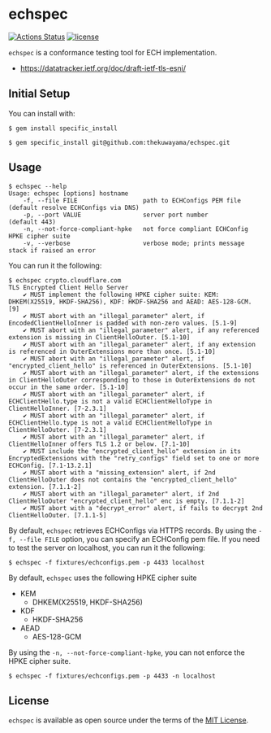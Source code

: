 # echspec

[![Actions Status](https://github.com/thekuwayama/echspec/actions/workflows/ci.yml/badge.svg)](https://github.com/thekuwayama/echspec/actions/workflows/ci.yml)
[![license](https://img.shields.io/badge/license-MIT-brightgreen.svg)](https://raw.githubusercontent.com/thekuwayama/echspec/main/LICENSE.txt)

`echspec` is a conformance testing tool for ECH implementation.

- https://datatracker.ietf.org/doc/draft-ietf-tls-esni/

## Initial Setup

You can install with:

```sh-session
$ gem install specific_install

$ gem specific_install git@github.com:thekuwayama/echspec.git
```

## Usage

```sh-session
$ echspec --help
Usage: echspec [options] hostname
    -f, --file FILE                  path to ECHConfigs PEM file       (default resolve ECHConfigs via DNS)
    -p, --port VALUE                 server port number                (default 443)
    -n, --not-force-compliant-hpke   not force compliant ECHConfig HPKE cipher suite
    -v, --verbose                    verbose mode; prints message stack if raised an error
```

You can run it the following:

```sh-session
$ echspec crypto.cloudflare.com
TLS Encrypted Client Hello Server
	✔ MUST implement the following HPKE cipher suite: KEM: DHKEM(X25519, HKDF-SHA256), KDF: HKDF-SHA256 and AEAD: AES-128-GCM. [9]
	✔ MUST abort with an "illegal_parameter" alert, if EncodedClientHelloInner is padded with non-zero values. [5.1-9]
	✔ MUST abort with an "illegal_parameter" alert, if any referenced extension is missing in ClientHelloOuter. [5.1-10]
	✔ MUST abort with an "illegal_parameter" alert, if any extension is referenced in OuterExtensions more than once. [5.1-10]
	✔ MUST abort with an "illegal_parameter" alert, if "encrypted_client_hello" is referenced in OuterExtensions. [5.1-10]
	✔ MUST abort with an "illegal_parameter" alert, if the extensions in ClientHelloOuter corresponding to those in OuterExtensions do not occur in the same order. [5.1-10]
	✔ MUST abort with an "illegal_parameter" alert, if ECHClientHello.type is not a valid ECHClientHelloType in ClientHelloInner. [7-2.3.1]
	✔ MUST abort with an "illegal_parameter" alert, if ECHClientHello.type is not a valid ECHClientHelloType in ClientHelloOuter. [7-2.3.1]
	✔ MUST abort with an "illegal_parameter" alert, if ClientHelloInner offers TLS 1.2 or below. [7.1-10]
	✔ MUST include the "encrypted_client_hello" extension in its EncryptedExtensions with the "retry_configs" field set to one or more ECHConfig. [7.1-13.2.1]
	✔ MUST abort with a "missing_extension" alert, if 2nd ClientHelloOuter does not contains the "encrypted_client_hello" extension. [7.1.1-2]
	✔ MUST abort with an "illegal_parameter" alert, if 2nd ClientHelloOuter "encrypted_client_hello" enc is empty. [7.1.1-2]
	✔ MUST abort with a "decrypt_error" alert, if fails to decrypt 2nd ClientHelloOuter. [7.1.1-5]
```

By default, `echspec` retrieves ECHConfigs via HTTPS records. By using the `-f, --file FILE` option, you can specify an ECHConfig pem file. If you need to test the server on localhost, you can run it the following:

```sh-session
$ echspec -f fixtures/echconfigs.pem -p 4433 localhost
```

By default, `echspec` uses the following HPKE cipher suite

- KEM
  - DHKEM(X25519, HKDF-SHA256)
- KDF
  - HKDF-SHA256
- AEAD
  - AES-128-GCM

By using the `-n, --not-force-compliant-hpke`, you can not enforce the HPKE cipher suite.

```sh-session
$ echspec -f fixtures/echconfigs.pem -p 4433 -n localhost
```

## License

`echspec` is available as open source under the terms of the [MIT License](http://opensource.org/licenses/MIT).
